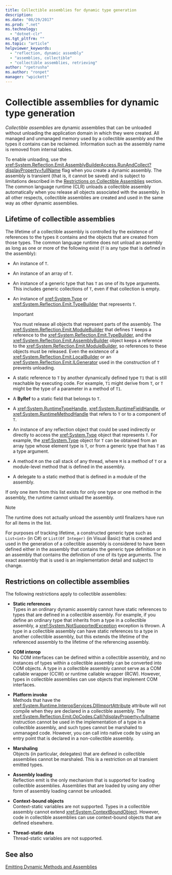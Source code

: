 ```yaml
---
title: Collectible assemblies for dynamic type generation
description: 
ms.date: "08/29/2017"
ms.prod: ".net"
ms.technology: 
  - "dotnet-clr"
ms.tgt_pltfrm: ""
ms.topic: "article"
helpviewer_keywords: 
  - "reflection, dynamic assembly"
  - "assemblies, collectible"
  - "collectible assemblies, retrieving"
author: "rpetrusha"
ms.author: "ronpet"
manager: "wpickett"
---
```

# Collectible assemblies for dynamic type generation

*Collectible assemblies* are dynamic assemblies that can be unloaded without unloading the application domain in which they were created. All managed and unmanaged memory used by a collectible assembly and the types it contains can be reclaimed. Information such as the assembly name is removed from internal tables.

To enable unloading, use the <xref:System.Reflection.Emit.AssemblyBuilderAccess.RunAndCollect?displayProperty=fullName> flag when you create a dynamic assembly. The assembly is transient (that is, it cannot be saved) and is subject to limitations described in the [Restrictions on Collectible Assemblies](#restrictions-on-collectible-assemblies) section. The common language runtime (CLR) unloads a collectible assembly automatically when you release all objects associated with the assembly. In all other respects, collectible assemblies are created and used in the same way as other dynamic assemblies.

## Lifetime of collectible assemblies

The lifetime of a collectible assembly is controlled by the existence of references to the types it contains and the objects that are created from those types. The common language runtime does not unload an assembly as long as one or more of the following exist (`T` is any type that is defined in the assembly): 

- An instance of `T`.

- An instance of an array of `T`.
 
- An instance of a generic type that has `T` as one of its type arguments. This includes generic collections of `T`, even if that collection is empty.

- An instance of <xref:System.Type> or <xref:System.Reflection.Emit.TypeBuilder> that represents `T`. 

   > [!IMPORTANT]
   > You must release all objects that represent parts of the assembly. The <xref:System.Reflection.Emit.ModuleBuilder> that defines `T` keeps a reference to the <xref:System.Reflection.Emit.TypeBuilder>, and the <xref:System.Reflection.Emit.AssemblyBuilder> object keeps a reference to the <xref:System.Reflection.Emit.ModuleBuilder>, so references to these objects must be released. Even the existence of a <xref:System.Reflection.Emit.LocalBuilder> or an <xref:System.Reflection.Emit.ILGenerator> used in the construction of `T` prevents unloading.

- A static reference to `T` by another dynamically defined type `T1` that is still reachable by executing code. For example, `T1` might derive from `T`, or `T` might be the type of a parameter in a method of `T1`.
 
- A **ByRef** to a static field that belongs to `T`.

- A <xref:System.RuntimeTypeHandle>, <xref:System.RuntimeFieldHandle>, or <xref:System.RuntimeMethodHandle> that refers to `T` or to a component of `T`.

- An instance of any reflection object that could be used indirectly or directly to access the <xref:System.Type> object that represents `T`. For example, the <xref:System.Type> object for `T` can be obtained from an array type whose element type is `T`, or from a generic type that has `T` as a type argument. 

- A method `M` on the call stack of any thread, where `M` is a method of `T` or a module-level method that is defined in the assembly.

- A delegate to a static method that is defined in a module of the assembly.

If only one item from this list exists for only one type or one method in the assembly, the runtime cannot unload the assembly.

> [!NOTE]
> The runtime does not actually unload the assembly until finalizers have run for all items in the list.

For purposes of tracking lifetime, a constructed generic type such as `List<int>` (in C#) or `List(Of Integer)` (in Visual Basic) that is created and used in the generation of a collectible assembly is considered to have been defined either in the assembly that contains the generic type definition or in an assembly that contains the definition of one of its type arguments. The exact assembly that is used is an implementation detail and subject to change.
 
## Restrictions on collectible assemblies

The following restrictions apply to collectible assemblies: 

- **Static references**   
  Types in an ordinary dynamic assembly cannot have static references to types that are defined in a collectible assembly. For example, if you define an ordinary type that inherits from a type in a collectible assembly, a <xref:System.NotSupportedException> exception is thrown. A type in a collectible assembly can have static references to a type in another collectible assembly, but this extends the lifetime of the referenced assembly to the lifetime of the referencing assembly.

- **COM interop**   
   No COM interfaces can be defined within a collectible assembly, and no instances of types within a collectible assembly can be converted into COM objects. A type in a collectible assembly cannot serve as a COM callable wrapper (CCW) or runtime callable wrapper (RCW). However, types in collectible assemblies can use objects that implement COM interfaces.

- **Platform invoke**   
   Methods that have the <xref:System.Runtime.InteropServices.DllImportAttribute> attribute will not compile when they are declared in a collectible assembly. The <xref:System.Reflection.Emit.OpCodes.Calli?displayProperty=fullname> instruction cannot be used in the implementation of a type in a collectible assembly, and such types cannot be marshaled to unmanaged code. However, you can call into native code by using an entry point that is declared in a non-collectible assembly.
 
- **Marshaling**   
   Objects (in particular, delegates) that are defined in collectible assemblies cannot be marshaled. This is a restriction on all transient emitted types.

- **Assembly loading**   
   Reflection emit is the only mechanism that is supported for loading collectible assemblies. Assemblies that are loaded by using any other form of assembly loading cannot be unloaded.
 
- **Context-bound objects**    
   Context-static variables are not supported. Types in a collectible assembly cannot extend <xref:System.ContextBoundObject>. However, code in collectible assemblies can use context-bound objects that are defined elsewhere.

- **Thread-static data**       
   Thread-static variables are not supported.

## See also

[Emitting Dynamic Methods and Assemblies](emitting-dynamic-methods-and-assemblies.md)
